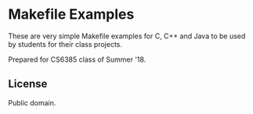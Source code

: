 # Makefile Examples

These are very simple Makefile examples for C, C++ and Java to be used by
students for their class projects.

Prepared for CS6385 class of Summer '18.

## License

Public domain.

